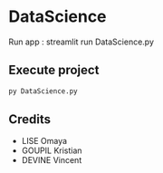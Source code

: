 # DataScience
Run app : streamlit run DataScience.py

## Execute project
```sh
py DataScience.py
```

## Credits
- LISE Omaya
- GOUPIL Kristian
- DEVINE Vincent